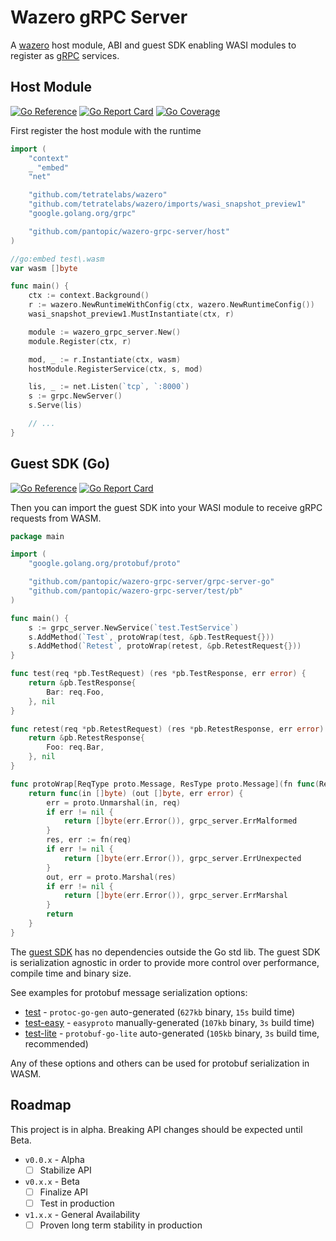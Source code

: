# Wazero gRPC Server

A [wazero](https://pkg.go.dev/github.com/tetratelabs/wazero) host module, ABI and guest SDK enabling WASI modules to register as [gRPC](https://grpc.io/) services.

## Host Module

[![Go Reference](https://godoc.org/github.com/pantopic/wazero-grpc-server/host?status.svg)](https://godoc.org/github.com/pantopic/wazero-grpc-server/host)
[![Go Report Card](https://goreportcard.com/badge/github.com/pantopic/wazero-grpc-server/host)](https://goreportcard.com/report/github.com/pantopic/wazero-grpc-server/host)
[![Go Coverage](https://github.com/pantopic/wazero-grpc-server/wiki/host/coverage.svg)](https://raw.githack.com/wiki/pantopic/wazero-grpc-server/host/coverage.html)

First register the host module with the runtime

```go
import (
	"context"
	_ "embed"
	"net"

	"github.com/tetratelabs/wazero"
	"github.com/tetratelabs/wazero/imports/wasi_snapshot_preview1"
	"google.golang.org/grpc"

	"github.com/pantopic/wazero-grpc-server/host"
)

//go:embed test\.wasm
var wasm []byte

func main() {
	ctx := context.Background()
	r := wazero.NewRuntimeWithConfig(ctx, wazero.NewRuntimeConfig())
	wasi_snapshot_preview1.MustInstantiate(ctx, r)

	module := wazero_grpc_server.New()
	module.Register(ctx, r)

	mod, _ := r.Instantiate(ctx, wasm)
	hostModule.RegisterService(ctx, s, mod)

	lis, _ := net.Listen(`tcp`, `:8000`)
	s := grpc.NewServer()
	s.Serve(lis)

	// ...
}
```

## Guest SDK (Go)

[![Go Reference](https://godoc.org/github.com/pantopic/wazero-grpc-server/grpc-server-go?status.svg)](https://godoc.org/github.com/pantopic/wazero-grpc-server/grpc-server-go)
[![Go Report Card](https://goreportcard.com/badge/github.com/pantopic/wazero-grpc-server/grpc-server-go)](https://goreportcard.com/report/github.com/pantopic/wazero-grpc-server/grpc-server-go)

Then you can import the guest SDK into your WASI module to receive gRPC requests from WASM.

```go
package main

import (
	"google.golang.org/protobuf/proto"

	"github.com/pantopic/wazero-grpc-server/grpc-server-go"
	"github.com/pantopic/wazero-grpc-server/test/pb"
)

func main() {
	s := grpc_server.NewService(`test.TestService`)
	s.AddMethod(`Test`, protoWrap(test, &pb.TestRequest{}))
	s.AddMethod(`Retest`, protoWrap(retest, &pb.RetestRequest{}))
}

func test(req *pb.TestRequest) (res *pb.TestResponse, err error) {
	return &pb.TestResponse{
		Bar: req.Foo,
	}, nil
}

func retest(req *pb.RetestRequest) (res *pb.RetestResponse, err error) {
	return &pb.RetestResponse{
		Foo: req.Bar,
	}, nil
}

func protoWrap[ReqType proto.Message, ResType proto.Message](fn func(ReqType) (ResType, error), req ReqType) func([]byte) ([]byte, error) {
	return func(in []byte) (out []byte, err error) {
		err = proto.Unmarshal(in, req)
		if err != nil {
			return []byte(err.Error()), grpc_server.ErrMalformed
		}
		res, err := fn(req)
		if err != nil {
			return []byte(err.Error()), grpc_server.ErrUnexpected
		}
		out, err = proto.Marshal(res)
		if err != nil {
			return []byte(err.Error()), grpc_server.ErrMarshal
		}
		return
	}
}
```

The [guest SDK](https://pkg.go.dev/github.com/pantopic/wazero-grpc-server/grpc-server-go) has no dependencies outside the Go std lib.
The guest SDK is serialization agnostic in order to provide more control over performance, compile time and binary size.

See examples for protobuf message serialization options:

- [test](/test) - `protoc-go-gen` auto-generated (`627kb` binary, `15s` build time)
- [test-easy](/test-easy) - `easyproto` manually-generated (`107kb` binary, `3s` build time)
- [test-lite](/test-lite) - `protobuf-go-lite` auto-generated (`105kb` binary, `3s` build time, recommended)

Any of these options and others can be used for protobuf serialization in WASM.

## Roadmap

This project is in alpha. Breaking API changes should be expected until Beta.

- `v0.0.x` - Alpha
  - [ ] Stabilize API
- `v0.x.x` - Beta
  - [ ] Finalize API
  - [ ] Test in production
- `v1.x.x` - General Availability
  - [ ] Proven long term stability in production
